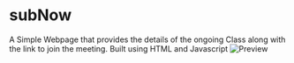 # subNow
A Simple Webpage that provides the details of the ongoing Class along with the link to join the meeting.
Built using HTML and Javascript
![Preview](https://raw.githubusercontent.com/madhavbiju/subNow/main/Assets/Preview2.png)
